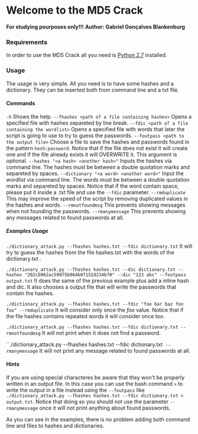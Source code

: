 # Welcome to the MD5 Crack

**For studying pourposes only!!!**
**Author: Gabriel Gonçalves Blankenburg**

### Requirements 
In order to use the MD5 Crack all you need is [Python 2.7](https://www.python.org/download/releases/2.7/) installed.

### Usage
The usage is very simple. All you need is to have some hashes and a dictionary. They can be inserted both from command line and a txt file.

#### Commands
`-h` Shows the help.
`--fhashes <path of a file containing hashes>` Opens a specified file with hashes separeted by line break.
`--fdic <path of a file containing the wordlist>` Opens a specified file with words that later the script is going to use to try to guess the passwords.
`--foutpass <path to the output file>` Choose a file to save the hashes and passwords found in the pattern `hash:password`. Notice that if the file does not exist it will create one and if the file already exists it will OVERWRITE it. This argument is optional.
`--hashes "<a hash> <another hash>"` Inputs the hashes via command line. The hashes must be between a double quotation marks and separeted by spaces.
`--dictionary "<a word> <another word>"` Input the wordlist via command line. The words must be between a double quotation marks and separeted by spaces. Notice that if the word contain space, please put it inside a .txt file and use the `--fdic` parameter.
`--rmduplicate` This may improve the speed of the script by removing duplicated values in the hashes and words.
`--rmnotfoundmsg` This prevents showing messages when not founding the passwords.
`--rmanymessage` This prevents showing any messages related to found passwords at all.

##### Examples Usage
`./dictionary_attack.py --fhashes hashes.txt --fdic dictionary.txt` It will try to guess the hashes from the file hashes.txt with the words of the dictionary.txt .

`./dictionary_attack.py --fhashes hashes.txt --dic dictionary.txt --hashes "202cb962ac59075b964b07152d234b70" --dic "123 abc" --foutpass output.txt` It does the same of the previous example plus add a inline hash and dic. It also chooses a output file that will write the passwords that contain the hashes.

`./dictionary_attack.py --fhashes hashes.txt --fdic "foo bar baz foo foo" --rmduplicate` It will consider only once the *foo* value. Notice that if the file hashes contains repeated words it will consider once too.

`./dictionary_attack.py --fhashes hashes.txt --fdic dictionary.txt --rmnotfoundmsg` It will not print when it does not find a password.

``./dictionary_attack.py --fhashes hashes.txt --fdic dictionary.txt` --rmanymessage` It will not print any message related to found passwords at all.

#### Hints
If you are using special characteres be aware that they won't be properly written in an output file. In this case you can use the bash command `>` to write the output in a file instead using the `--foutpass` like `./dictionary_attack.py --fhashes hashes.txt --fdic dictionary.txt > output.txt`. Notice that doing so you should not use the parameter `--rmanymessage` once it will not print anything about found passwords.

As you can see in the examples, there is no problem adding both command line and files to hashes and dictionaries.
